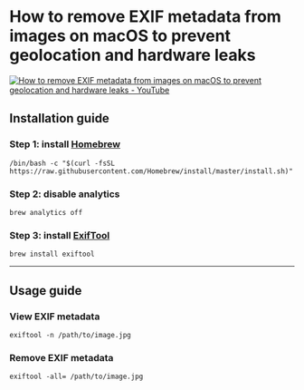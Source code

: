 <!--
Title: How to remove EXIF metadata from images on macOS to prevent geolocation and hardware leaks
Description: Learn how to remove EXIF metadata from images on macOS to prevent geolocation and hardware leaks.
Author: Sun Knudsen <https://github.com/sunknudsen>
Contributors: Sun Knudsen <https://github.com/sunknudsen>
Reviewers:
Publication date: 2020-06-25T00:00:00.000Z
-->

# How to remove EXIF metadata from images on macOS to prevent geolocation and hardware leaks

[![How to remove EXIF metadata from images on macOS to prevent geolocation and hardware leaks - YouTube](how-to-remove-exif-metadata-from-images-on-macos-to-prevent-geolocation-and-hardware-leaks.png)](https://www.youtube.com/watch?v=mVMGiMFGgsU "How to remove EXIF metadata from images on macOS to prevent geolocation and hardware leaks - YouTube")

## Installation guide

### Step 1: install [Homebrew](https://brew.sh/)

```shell
/bin/bash -c "$(curl -fsSL https://raw.githubusercontent.com/Homebrew/install/master/install.sh)"
```

### Step 2: disable analytics

```shell
brew analytics off
```

### Step 3: install [ExifTool](https://exiftool.org/)

```shell
brew install exiftool
```

---

## Usage guide

### View EXIF metadata

```shell
exiftool -n /path/to/image.jpg
```

### Remove EXIF metadata

```shell
exiftool -all= /path/to/image.jpg
```
